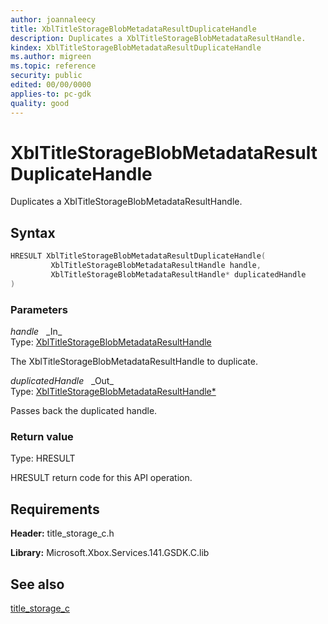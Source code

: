 ```yaml
---
author: joannaleecy
title: XblTitleStorageBlobMetadataResultDuplicateHandle
description: Duplicates a XblTitleStorageBlobMetadataResultHandle.
kindex: XblTitleStorageBlobMetadataResultDuplicateHandle
ms.author: migreen
ms.topic: reference
security: public
edited: 00/00/0000
applies-to: pc-gdk
quality: good
---
```


# XblTitleStorageBlobMetadataResultDuplicateHandle  

Duplicates a XblTitleStorageBlobMetadataResultHandle.  

## Syntax  
  
```cpp
HRESULT XblTitleStorageBlobMetadataResultDuplicateHandle(  
         XblTitleStorageBlobMetadataResultHandle handle,  
         XblTitleStorageBlobMetadataResultHandle* duplicatedHandle  
)  
```  
  
### Parameters  
  
*handle* &nbsp;&nbsp;\_In\_  
Type: [XblTitleStorageBlobMetadataResultHandle](../handles/xbltitlestorageblobmetadataresulthandle.md)  
  
The XblTitleStorageBlobMetadataResultHandle to duplicate.  
  
*duplicatedHandle* &nbsp;&nbsp;\_Out\_  
Type: [XblTitleStorageBlobMetadataResultHandle*](../handles/xbltitlestorageblobmetadataresulthandle.md)  
  
Passes back the duplicated handle.  
  
  
### Return value  
Type: HRESULT
  
HRESULT return code for this API operation.
  
## Requirements  
  
**Header:** title_storage_c.h
  
**Library:** Microsoft.Xbox.Services.141.GSDK.C.lib
  
## See also  
[title_storage_c](../title_storage_c_members.md)  
  
  